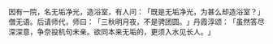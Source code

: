 因有一院，名无垢净光，造浴室，有人问：​「既是无垢净光，为甚么却造浴室？​」僧无语。后请师代，师曰：​「三秋明月夜，不是骋团圆。​」丹霞淳颂：​「虽然答尽深深意，争奈投机句未亲。欲同本来无垢的，更须入水见长人。​」